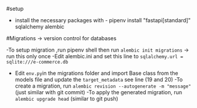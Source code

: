 #setup

- install the necessary packages with - pipenv install "fastapi[standard]" sqlalchemy alembic

#Migrations -> version control for databases

-To setup migration ,run pipenv shell then run `alembic init migrations` -> run this only once
-Edit alembic.ini and set this line to `sqlalchemy.url = sqlite:///e-commerce.db`
- Edit `env.py`in the migrations folder and import Base class from the models file and update the `target_metadata` see line (19 and 20)
-To create a migration, run `alembic revision --autogenerate -m "message"` (just similar with git commit)
-To apply the generated migration, run `alembic upgrade head` (similar to git push)